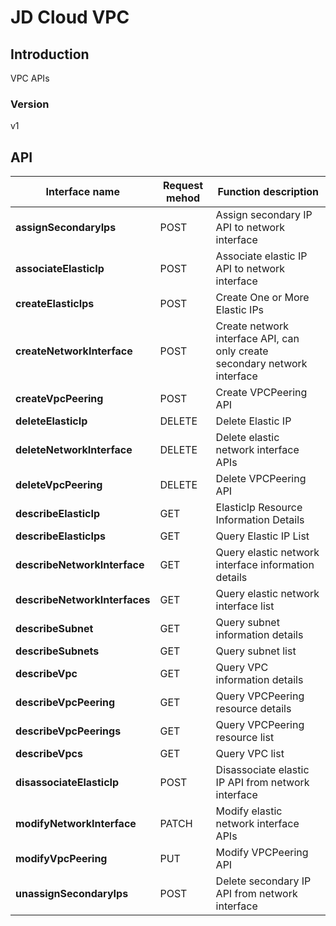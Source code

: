 # JD Cloud VPC


## Introduction
VPC APIs


### Version
v1


## API
|Interface name|Request mehod|Function description|
|---|---|---|
|**assignSecondaryIps**|POST|Assign secondary IP API to network interface|
|**associateElasticIp**|POST|Associate elastic IP API to network interface|
|**createElasticIps**|POST|Create One or More Elastic IPs|
|**createNetworkInterface**|POST|Create network interface API, can only create secondary network interface|
|**createVpcPeering**|POST|Create VPCPeering API|
|**deleteElasticIp**|DELETE|Delete Elastic IP|
|**deleteNetworkInterface**|DELETE|Delete elastic network interface APIs|
|**deleteVpcPeering**|DELETE|Delete VPCPeering API|
|**describeElasticIp**|GET|ElasticIp Resource Information Details|
|**describeElasticIps**|GET|Query Elastic IP List|
|**describeNetworkInterface**|GET|Query elastic network interface information details|
|**describeNetworkInterfaces**|GET|Query elastic network interface list|
|**describeSubnet**|GET|Query subnet information details|
|**describeSubnets**|GET|Query subnet list|
|**describeVpc**|GET|Query VPC information details|
|**describeVpcPeering**|GET|Query VPCPeering resource details|
|**describeVpcPeerings**|GET|Query VPCPeering resource list|
|**describeVpcs**|GET|Query VPC list|
|**disassociateElasticIp**|POST|Disassociate elastic IP API from network interface|
|**modifyNetworkInterface**|PATCH|Modify elastic network interface APIs|
|**modifyVpcPeering**|PUT|Modify VPCPeering API|
|**unassignSecondaryIps**|POST|Delete secondary IP API from network interface|
